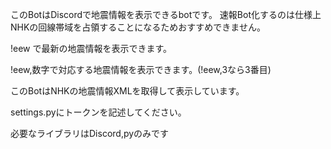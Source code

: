 このBotはDiscordで地震情報を表示できるbotです。
速報Bot化するのは仕様上NHKの回線帯域を占領することになるためおすすめできません。

!eew で最新の地震情報を表示できます。

!eew,数字で対応する地震情報を表示できます。(!eew,3なら3番目)

このBotはNHKの地震情報XMLを取得して表示しています。

settings.pyにトークンを記述してください。

必要なライブラリはDiscord,pyのみです
